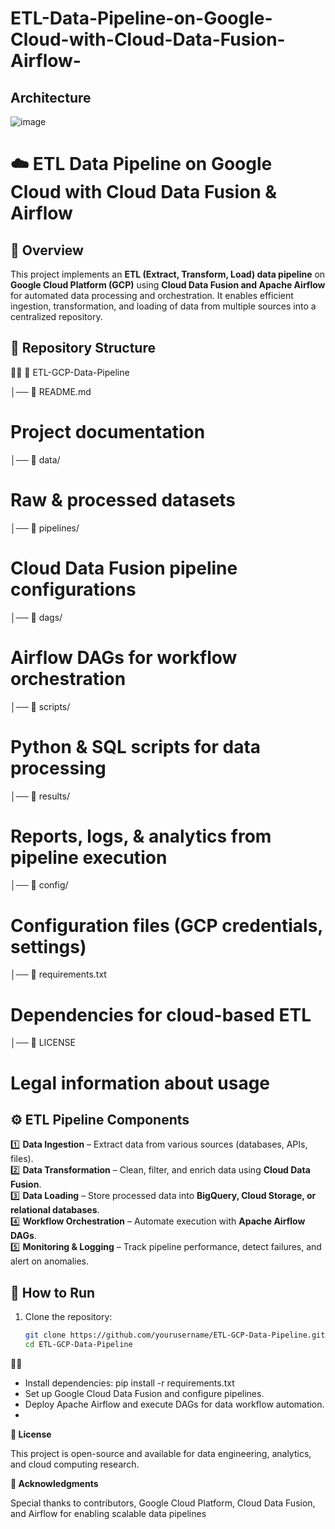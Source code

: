 # ETL-Data-Pipeline-on-Google-Cloud-with-Cloud-Data-Fusion-Airflow-

## Architecture

![image](https://github.com/vishal-bulbule/etl-pipeline-datafusion-airflow/assets/143475073/0ea51bdb-99cc-4abf-8ccc-8be721462fc3)
# ☁️ ETL Data Pipeline on Google Cloud with Cloud Data Fusion & Airflow

## 📌 Overview
This project implements an **ETL (Extract, Transform, Load) data pipeline** on **Google Cloud Platform (GCP)** using **Cloud Data Fusion and Apache Airflow** for automated data processing and orchestration. It enables efficient ingestion, transformation, and loading of data from multiple sources into a centralized repository.

## 📁 Repository Structure


📂 ETL-GCP-Data-Pipeline 

│── 📄 README.md             
# Project documentation
│── 📂 data/           
# Raw & processed datasets
│── 📂 pipelines/          
# Cloud Data Fusion pipeline configurations 
│── 📂 dags/                  
# Airflow DAGs for workflow orchestration 
│── 📂 scripts/               
# Python & SQL scripts for data processing
│── 📂 results/               
# Reports, logs, & analytics from pipeline execution 
│── 📂 config/                 
# Configuration files (GCP credentials, settings) 
│── 📄 requirements.txt     
# Dependencies for cloud-based ETL
│── 📄 LICENSE               
# Legal information about usage

## ⚙️ ETL Pipeline Components
1️⃣ **Data Ingestion** – Extract data from various sources (databases, APIs, files).  
2️⃣ **Data Transformation** – Clean, filter, and enrich data using **Cloud Data Fusion**.  
3️⃣ **Data Loading** – Store processed data into **BigQuery, Cloud Storage, or relational databases**.  
4️⃣ **Workflow Orchestration** – Automate execution with **Apache Airflow DAGs**.  
5️⃣ **Monitoring & Logging** – Track pipeline performance, detect failures, and alert on anomalies.  

## 🚀 How to Run
1. Clone the repository:
   ```bash
   git clone https://github.com/yourusername/ETL-GCP-Data-Pipeline.git
   cd ETL-GCP-Data-Pipeline


- Install dependencies:
pip install -r requirements.txt
- Set up Google Cloud Data Fusion and configure pipelines.
- Deploy Apache Airflow and execute DAGs for data workflow automation.
- 
**📜 License**
  
This project is open-source and available for data engineering, analytics, and cloud computing research.

**🙌 Acknowledgments**

Special thanks to contributors, Google Cloud Platform, Cloud Data Fusion, and Airflow for enabling scalable data pipelines
